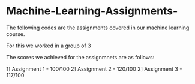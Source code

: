 # Machine-Learning-Assignments-
The following codes are the assignments covered in our machine learning course.

For this we worked in a group of 3 

The scores we achieved for the assignmnets are as follows:

1] Assignment 1 - 100/100
2] Assignment 2 - 120/100
2] Assignment 3 - 117/100
